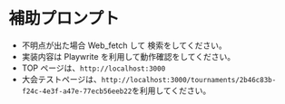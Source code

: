 # 補助プロンプト

- 不明点が出た場合 Web_fetch して 検索をしてください。
- 実装内容は Playwrite を利用して動作確認をしてください。
- TOP ページは、`http://localhost:3000`
- 大会テストページは、`http://localhost:3000/tournaments/2b46c83b-f24c-4e3f-a47e-77ecb56eeb22`を利用してください。
